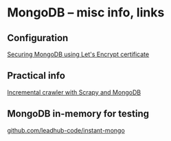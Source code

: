 MongoDB – misc info, links
==========================

Configuration
-------------

[Securing MongoDB using Let's Encrypt certificate](https://zohaib.me/securing-mongodb-using-lets-encrypt/)


Practical info
--------------

[Incremental crawler with Scrapy and MongoDB](https://blog.dipasquale.fr/en/2018/12/17/incremental-scraping-with-scrapy-and-mongo/)


MongoDB in-memory for testing
-----------------------------

[github.com/leadhub-code/instant-mongo](https://github.com/leadhub-code/instant-mongo)



